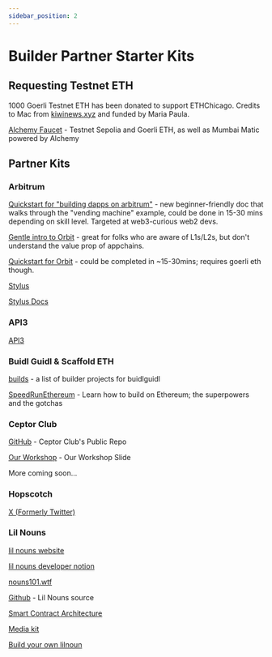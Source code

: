 ```yaml
---
sidebar_position: 2
---
```


# Builder Partner Starter Kits

## Requesting Testnet ETH

1000 Goerli Testnet ETH has been donated to support ETHChicago. Credits to Mac from [kiwinews.xyz](https://www.kiwinews.xyz/) and funded by Maria Paula.


[Alchemy Faucet](https://sepoliafaucet.com/)​ - Testnet Sepolia and Goerli ETH, as well as Mumbai Matic powered by Alchemy

## Partner Kits

### Arbitrum

[Quickstart for "building dapps on arbitrum"](https://developer.arbitrum.io/for-devs/quickstart-solidity-hardhat) - new beginner-friendly doc that walks through the "vending machine" example, could be done in 15-30 mins depending on skill level. Targeted at web3-curious web2 devs. 

[Gentle intro to Orbit](https://developer.arbitrum.io/launch-orbit-chain/orbit-gentle-introduction) - great for folks who are aware of L1s/L2s, but don't understand the value prop of appchains.

[Quickstart for Orbit](https://developer.arbitrum.io/launch-orbit-chain/orbit-quickstart) - could be completed in ~15-30mins; requires goerli eth though.


[Stylus](https://arbitrum.io/stylus)

[Stylus Docs](https://docs.arbitrum.io/stylus/stylus-gentle-introduction)

### API3

[API3](https://api3.org/)


### Buidl Guidl & Scaffold ETH

[builds](https://app.buidlguidl.com/builds) - a list of builder projects for buidlguidl

[SpeedRunEthereum](https://speedrunethereum.com/)​ - Learn how to build on Ethereum; the superpowers and the gotchas


### Ceptor Club

[GitHub](https://github.com/ceptor-club/ETHChicago) - Ceptor Club's Public Repo

[Our Workshop](https://docs.google.com/presentation/d/1mtMkzCalnyWta4Izh20Yp2v47xfSvoBWPo4u8vMTgqk/edit?usp=sharing) - Our Workshop Slide

More coming soon...


### Hopscotch

[X (Formerly Twitter)](https://twitter.com/HopscotchTeam)


### Lil Nouns

[lil nouns website](https://lilnouns.wtf/)

[lil nouns developer notion](https://lilnouns.notion.site/Build-on-Lil-Nouns-898f4dca1db64e20b1d4d66432bbe7d9)

[nouns101.wtf](https://www.nouns101.wtf/)

[Github](https://github.com/lilnounsDAO/) - Lil Nouns source

[Smart Contract Architecture](https://lilnouns.notion.site/Lil-Nouns-Smart-contract-architecture-a4cadc430d97409e99d17ce09720e4d0)

[Media kit](https://www.onboarding.wtf/liln.html)

[Build your own lilnoun](https://byn.wtf)
